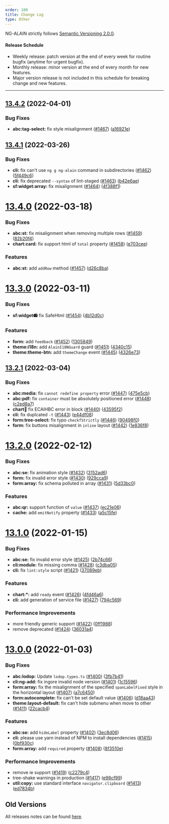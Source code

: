 ```yaml
---
order: 100
title: Change Log
type: Other
---
```


NG-ALAIN strictly follows [Semantic Versioning 2.0.0](http://semver.org/lang/zh-CN/).

#### Release Schedule

* Weekly release: patch version at the end of every week for routine bugfix (anytime for urgent bugfix).
* Monthly release: minor version at the end of every month for new features.
* Major version release is not included in this schedule for breaking change and new features.

---

## [13.4.2](https://github.com/ng-alain/delon/compare/13.4.1...13.4.2) (2022-04-01)

### Bug Fixes

* **abc:tag-select:** fix style misalignment ([#1467](https://github.com/ng-alain/delon/issues/1467)) ([a16921e](https://github.com/ng-alain/delon/commit/a16921ed3923d29103c2b37f61a9db11fe293acc))


## [13.4.1](https://github.com/ng-alain/delon/compare/13.4.0...13.4.1) (2022-03-26)

### Bug Fixes

* **cli:** fix can't use `ng g ng-alain` command in subdirectories ([#1462](https://github.com/ng-alain/delon/issues/1462)) ([5f449c6](https://github.com/ng-alain/delon/commit/5f449c6b381822c01cddf5ff0b7eaa82ec042f1b))
* **cli:** fix deprecated `--syntax` of lint-staged ([#1463](https://github.com/ng-alain/delon/issues/1463)) ([b42e6ae](https://github.com/ng-alain/delon/commit/b42e6aeed08934d42e4c11e329500c2219d0871a))
* **sf:widget:array:** fix misalignment ([#1464](https://github.com/ng-alain/delon/issues/1464)) ([4f388f1](https://github.com/ng-alain/delon/commit/4f388f150a0481510dbe41473cc31fdf4ae76469))


# [13.4.0](https://github.com/ng-alain/delon/compare/13.3.0...13.4.0) (2022-03-18)

### Bug Fixes

* **abc:st:** fix misalignment when removing multiple rows ([#1459](https://github.com/ng-alain/delon/issues/1459)) ([82b20f4](https://github.com/ng-alain/delon/commit/82b20f43ffaf797a9a5d714d28dac6fb4989d4d5))
* **chart:card:** fix support html of `total` property ([#1458](https://github.com/ng-alain/delon/issues/1458)) ([e703cee](https://github.com/ng-alain/delon/commit/e703ceea8966816910a76eb74244b62a9122dff2))

### Features

* **abc:st:** add `addRow` method ([#1457](https://github.com/ng-alain/delon/issues/1457)) ([d26c8ba](https://github.com/ng-alain/delon/commit/d26c8ba8f31bed9f42b3ec66790600e9e4f67342))


# [13.3.0](https://github.com/ng-alain/delon/compare/13.2.1...13.3.0) (2022-03-11)

### Bug Fixes

* **sf:widget:radio:** fix SafeHtml ([#1454](https://github.com/ng-alain/delon/issues/1454)) ([4b12d0c](https://github.com/ng-alain/delon/commit/4b12d0cb10fabd97cd82f719eb527947ca16b236))

### Features

* **form:** add `feedback` ([#1452](https://github.com/ng-alain/delon/issues/1452)) ([1305849](https://github.com/ng-alain/delon/commit/1305849545316ac6ea7b117245f58d1caa2ca155))
* **theme:i18n:** add `AlainI18NGuard` guard ([#1451](https://github.com/ng-alain/delon/issues/1451)) ([4340c15](https://github.com/ng-alain/delon/commit/4340c151682d63460b9c8a872194370b72113b13))
* **theme:theme-btn:** add `themeChange` event ([#1445](https://github.com/ng-alain/delon/issues/1445)) ([4326e73](https://github.com/ng-alain/delon/commit/4326e73df0c275ad334ba9516142506100bf1223))


## [13.2.1](https://github.com/ng-alain/delon/compare/13.2.0...13.2.1) (2022-03-04)

### Bug Fixes

* **abc:media:** fix `cannot redefine property` error ([#1447](https://github.com/ng-alain/delon/issues/1447)) ([475e5cb](https://github.com/ng-alain/delon/commit/475e5cb639dee52952eacde9c5c70677167e50e6))
* **abc:pdf:** fix `container` must be absolutely positioned error ([#1448](https://github.com/ng-alain/delon/issues/1448)) ([c2ed8a7](https://github.com/ng-alain/delon/commit/c2ed8a7e8cdbc976561cbd30eb5b54d1fae975be))
* **chart:pie:** fix ECAIHBC error in block ([#1440](https://github.com/ng-alain/delon/issues/1440)) ([43595f2](https://github.com/ng-alain/delon/commit/43595f21c82618f5de284397bd736522f4b928f4))
* **cli:** fix duplcated `-t` ([#1443](https://github.com/ng-alain/delon/issues/1443)) ([e44df08](https://github.com/ng-alain/delon/commit/e44df0855d923e57a5dfef511aac1540663f5d8d))
* **form:tree-select:** fix typo `checkfStrictly` ([#1446](https://github.com/ng-alain/delon/issues/1446)) ([90498f0](https://github.com/ng-alain/delon/commit/90498f06c52e9e8f94f2e61d05b28977889db687))
* **form:** fix buttons misalignment in `inline` layout ([#1442](https://github.com/ng-alain/delon/issues/1442)) ([1e836f8](https://github.com/ng-alain/delon/commit/1e836f8b93dd6925245d018e85f52c0b8da6a659))


# [13.2.0](https://github.com/ng-alain/delon/compare/13.1.0...13.2.0) (2022-02-12)

### Bug Fixes

* **abc:se:** fix animation style ([#1432](https://github.com/ng-alain/delon/issues/1432)) ([3152ad6](https://github.com/ng-alain/delon/commit/3152ad677a358f4688b15d208ec580975855e77c))
* **form:** fix invalid error style ([#1430](https://github.com/ng-alain/delon/issues/1430)) ([929cca9](https://github.com/ng-alain/delon/commit/929cca98b8d48d789928145e65ac19dd657518e0))
* **form:array:** fix schema polluted in array ([#1431](https://github.com/ng-alain/delon/issues/1431)) ([5d33bc0](https://github.com/ng-alain/delon/commit/5d33bc0b0357c319b91a756f52d9332b82f1bc6a))

### Features

* **abc:qr:** support function of `value` ([#1437](https://github.com/ng-alain/delon/issues/1437)) ([ec21e06](https://github.com/ng-alain/delon/commit/ec21e064e0d02e9f32ce5c8d38fd0929cb531577))
* **cache:** add `emitNotify` property ([#1433](https://github.com/ng-alain/delon/issues/1433)) ([a5c15fe](https://github.com/ng-alain/delon/commit/a5c15fe5389c14fed0c5181fc6126c3be28e05d8))


# [13.1.0](https://github.com/ng-alain/delon/compare/13.0.0...13.1.0) (2022-01-15)

### Bug Fixes

* **abc:se:** fix invalid error style ([#1425](https://github.com/ng-alain/delon/issues/1425)) ([2b74c66](https://github.com/ng-alain/delon/commit/2b74c6662bd8e56f2d185064ccfef8a6fef27f60))
* **cli:module:** fix missing comma ([#1428](https://github.com/ng-alain/delon/issues/1428)) ([c3dba05](https://github.com/ng-alain/delon/commit/c3dba05ca33a16f321098e46b5d88aea5ef3b98d))
* **cli:** fix `lint:style` script ([#1421](https://github.com/ng-alain/delon/issues/1421)) ([37089eb](https://github.com/ng-alain/delon/commit/37089ebef07e0e74593fa78cb3e4bb361ea1a0cc))

### Features

* **chart:*:** add `ready` event ([#1426](https://github.com/ng-alain/delon/issues/1426)) ([4fd46a6](https://github.com/ng-alain/delon/commit/4fd46a65afc410188bdfd35d1207e2734ff17c44))
* **cli:** add generation of service file ([#1427](https://github.com/ng-alain/delon/issues/1427)) ([794c569](https://github.com/ng-alain/delon/commit/794c569ea1dcdeec5eaadca643866bdea2c2b2d8))

### Performance Improvements

* more friendly generic support ([#1422](https://github.com/ng-alain/delon/issues/1422)) ([0ff1988](https://github.com/ng-alain/delon/commit/0ff1988c24e3dfa766b9f3b0d33c185ded6c95e0))
* remove deprecated ([#1424](https://github.com/ng-alain/delon/issues/1424)) ([36031a4](https://github.com/ng-alain/delon/commit/36031a4d133e495276693109fd8e014210bd75f7))


# [13.0.0](https://github.com/ng-alain/delon/compare/12.4.2...13.0.0) (2022-01-03)

### Bug Fixes

* **abc:lodop:** Update `lodop.types.ts` ([#1400](https://github.com/ng-alain/delon/issues/1400)) ([3fb7b41](https://github.com/ng-alain/delon/commit/3fb7b41859a3eb6a3c987cfa8141b9d5c90ee86e))
* **cli:ng-add:** fix ingore invalid node version ([#1401](https://github.com/ng-alain/delon/issues/1401)) ([1c15596](https://github.com/ng-alain/delon/commit/1c1559606595fdd3630a8e1cb664c7bef7e3263f))
* **form:array:** fix the misalignment of the specified `spanLabelFixed` style in the horizontal layout ([#1407](https://github.com/ng-alain/delon/issues/1407)) ([a7c6450](https://github.com/ng-alain/delon/commit/a7c64508dba9d50efaa77a589e8e8beb75ad8f43))
* **form:autocomplete:** fix can't be set default value ([#1406](https://github.com/ng-alain/delon/issues/1406)) ([d18aa43](https://github.com/ng-alain/delon/commit/d18aa43e85772eb7231bb5970f5c9716abde7c4d))
* **theme:layout-default:** fix can't hide submenu when move to other ([#1411](https://github.com/ng-alain/delon/issues/1411)) ([22cacb4](https://github.com/ng-alain/delon/commit/22cacb4eb3d9cc18e67c3953aff81537193f2cbc))

### Features

* **abc:se:** add `hideLabel` property ([#1402](https://github.com/ng-alain/delon/issues/1402)) ([3ec8d06](https://github.com/ng-alain/delon/commit/3ec8d0675261d04cfbf61f14c51cff99cee1734f))
* **cli:** please use yarn instead of NPM to install dependencies ([#1415](https://github.com/ng-alain/delon/issues/1415)) ([0bf930c](https://github.com/ng-alain/delon/commit/0bf930ca48a2ee230fb5ed708bd19f9adc72a37c))
* **form:array:** add `required` property ([#1408](https://github.com/ng-alain/delon/issues/1408)) ([8f3510e](https://github.com/ng-alain/delon/commit/8f3510e22331fab8a65ab0d7a0217dcf52d329ff))

### Performance Improvements

* remove ie support ([#1419](https://github.com/ng-alain/delon/issues/1419)) ([c2279c4](https://github.com/ng-alain/delon/commit/c2279c47449360576609b3da47b47ff2b2449e94))
* tree-shake warnings in production ([#1417](https://github.com/ng-alain/delon/issues/1417)) ([e98cf99](https://github.com/ng-alain/delon/commit/e98cf9939865a4b04b1626d9bfcd76b41e16c8f1))
* **util:copy:** use standard interface `navigator.clipboard` ([#1413](https://github.com/ng-alain/delon/issues/1413)) ([ed7834b](https://github.com/ng-alain/delon/commit/ed7834b9730f350d3fbe6498aea6d54c43d44436))


## Old Versions

All releases notes can be found [here](https://github.com/ng-alain/ng-alain/releases).
